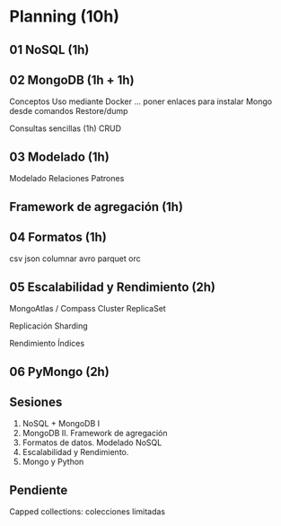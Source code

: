 # Planning (10h)

## 01 NoSQL (1h)

## 02 MongoDB (1h + 1h)

Conceptos
Uso mediante Docker ... poner enlaces para instalar Mongo desde comandos
Restore/dump

Consultas sencillas (1h)
CRUD

## 03 Modelado (1h)

Modelado
    Relaciones
    Patrones

## Framework de agregación (1h)

## 04 Formatos (1h)

csv
json
columnar
avro
parquet
orc

## 05 Escalabilidad y Rendimiento (2h)

MongoAtlas / Compass
Cluster
    ReplicaSet

Replicación
Sharding

Rendimiento
    Índices

## 06 PyMongo (2h)

## Sesiones

1. NoSQL + MongoDB I
2. MongoDB II. Framework de agregación
3. Formatos de datos. Modelado NoSQL
4. Escalabilidad y Rendimiento.
5. Mongo y Python

## Pendiente

Capped collections: colecciones limitadas
